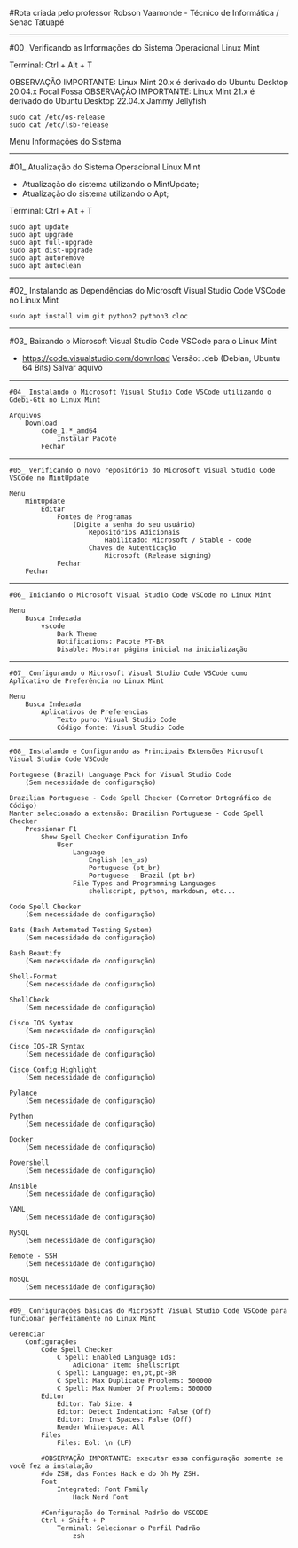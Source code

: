 #Rota criada pelo professor Robson Vaamonde - Técnico de Informática / Senac Tatuapé

____________________

#00_ Verificando as Informações do Sistema Operacional Linux Mint

Terminal: Ctrl + Alt + T

OBSERVAÇÃO IMPORTANTE: Linux Mint 20.x é derivado do Ubuntu Desktop 20.04.x Focal Fossa 
OBSERVAÇÃO IMPORTANTE: Linux Mint 21.x é derivado do Ubuntu Desktop 22.04.x Jammy Jellyfish

```
sudo cat /etc/os-release
sudo cat /etc/lsb-release
```

Menu
	Informações do Sistema

____________________

#01_ Atualização do Sistema Operacional Linux Mint

 - Atualização do sistema utilizando o MintUpdate;
 - Atualização do sistema utilizando o Apt;

Terminal: Ctrl + Alt + T

```
sudo apt update
sudo apt upgrade
sudo apt full-upgrade
sudo apt dist-upgrade
sudo apt autoremove
sudo apt autoclean
```

____________________

#02_ Instalando as Dependências do Microsoft Visual Studio Code VSCode no Linux Mint

```
sudo apt install vim git python2 python3 cloc
```

____________________

#03_ Baixando o Microsoft Visual Studio Code VSCode para o Linux Mint

 - https://code.visualstudio.com/download
	Versão: .deb (Debian, Ubuntu 64 Bits)
		Salvar aquivo

____________________

```
#04_ Instalando o Microsoft Visual Studio Code VSCode utilizando o Gdebi-Gtk no Linux Mint

Arquivos
	Download
		code_1.*_amd64
			Instalar Pacote
		Fechar
```

____________________

```
#05_ Verificando o novo repositório do Microsoft Visual Studio Code VSCode no MintUpdate

Menu
	MintUpdate
		Editar
			Fontes de Programas
				(Digite a senha do seu usuário)
					Repositórios Adicionais
						Habilitado: Microsoft / Stable - code
					Chaves de Autenticação
						Microsoft (Release signing)
			Fechar
	Fechar
```

____________________

```
#06_ Iniciando o Microsoft Visual Studio Code VSCode no Linux Mint

Menu
	Busca Indexada
		vscode
			Dark Theme
			Notifications: Pacote PT-BR
			Disable: Mostrar página inicial na inicialização
```

____________________

```
#07_ Configurando o Microsoft Visual Studio Code VSCode como Aplicativo de Preferência no Linux Mint

Menu
	Busca Indexada
		Aplicativos de Preferencias
			Texto puro: Visual Studio Code
			Código fonte: Visual Studio Code
```

____________________

```
#08_ Instalando e Configurando as Principais Extensões Microsoft Visual Studio Code VSCode

Portuguese (Brazil) Language Pack for Visual Studio Code
	(Sem necessidade de configuração)

Brazilian Portuguese - Code Spell Checker (Corretor Ortográfico de Código)
Manter selecionado a extensão: Brazilian Portuguese - Code Spell Checker
	Pressionar F1
		Show Spell Checker Configuration Info
			User
				Language
					English (en_us)
					Portuguese (pt_br)
					Portuguese - Brazil (pt-br)
				File Types and Programming Languages
					shellscript, python, markdown, etc...

Code Spell Checker
	(Sem necessidade de configuração)

Bats (Bash Automated Testing System)
	(Sem necessidade de configuração)

Bash Beautify
	(Sem necessidade de configuração)

Shell-Format
	(Sem necessidade de configuração)

ShellCheck
	(Sem necessidade de configuração)

Cisco IOS Syntax
	(Sem necessidade de configuração)

Cisco IOS-XR Syntax
	(Sem necessidade de configuração)

Cisco Config Highlight
	(Sem necessidade de configuração)

Pylance
	(Sem necessidade de configuração)

Python
	(Sem necessidade de configuração)

Docker
	(Sem necessidade de configuração)

Powershell
	(Sem necessidade de configuração)

Ansible
	(Sem necessidade de configuração)

YAML
	(Sem necessidade de configuração)

MySQL
	(Sem necessidade de configuração)

Remote - SSH
	(Sem necessidade de configuração)

NoSQL
	(Sem necessidade de configuração)
```

____________________

```
#09_ Configurações básicas do Microsoft Visual Studio Code VSCode para funcionar perfeitamente no Linux Mint

Gerenciar
	Configurações
		Code Spell Checker
			C Spell: Enabled Language Ids: 
				Adicionar Item: shellscript
			C Spell: Language: en,pt,pt-BR
			C Spell: Max Duplicate Problems: 500000
			C Spell: Max Number Of Problems: 500000
		Editor
			Editor: Tab Size: 4
			Editor: Detect Indentation: False (Off)
			Editor: Insert Spaces: False (Off)
			Render Whitespace: All
		Files
			Files: Eol: \n (LF)

		#OBSERVAÇÃO IMPORTANTE: executar essa configuração somente se você fez a instalação
		#do ZSH, das Fontes Hack e do Oh My ZSH.
		Font
			Integrated: Font Family
				Hack Nerd Font
		
		#Configuração do Terminal Padrão do VSCODE
		Ctrl + Shift + P
			Terminal: Selecionar o Perfil Padrão
				zsh
```
